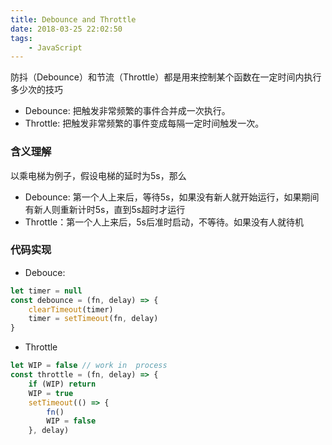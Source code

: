 ```yaml
---
title: Debounce and Throttle
date: 2018-03-25 22:02:50
tags: 
    - JavaScript
---
```


防抖（Debounce）和节流（Throttle）都是用来控制某个函数在一定时间内执行多少次的技巧

* Debounce: 把触发非常频繁的事件合并成一次执行。
* Throttle: 把触发非常频繁的事件变成每隔一定时间触发一次。

<!-- more -->
### 含义理解

以乘电梯为例子，假设电梯的延时为5s，那么

* Debounce: 第一个人上来后，等待5s，如果没有新人就开始运行，如果期间有新人则重新计时5s，直到5s超时才运行
* Throttle：第一个人上来后，5s后准时启动，不等待。如果没有人就待机

### 代码实现

+ Debouce:

```js
let timer = null
const debounce = (fn, delay) => {
    clearTimeout(timer)
    timer = setTimeout(fn, delay)
}
```
+ Throttle
```js
let WIP = false // work in  process
const throttle = (fn, delay) => {
    if (WIP) return
    WIP = true
    setTimeout(() => {
        fn()
        WIP = false
    }, delay)
```